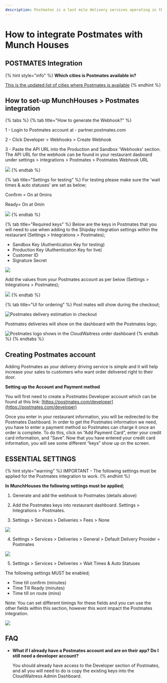 ```yaml
---
description: Postmates is a last mile delivery services operating in the USA.
---
```


# How to integrate Postmates with Munch Houses

## POSTMATES Integration

{% hint style="info" %}
**Which cities is Postmates available in?**

[This is the updated list of cities where Postmates is available](https://www.notion.so/cloudwaitresswiki/POSTMATES-Integration-ca913853d3ad493eb935d2a5f1120c30#8f10f90feb7a4b94ab35dfdbe0b14158)
{% endhint %}



## How to set-up MunchHouses &gt; Postmates integration

{% tabs %}
{% tab title="How to generate the Webhook?" %}


1 - Login to Postmates account at - partner.postmates.com

2 - Click Developer &gt; Webhooks &gt; Create Webhook

3 - Paste the API URL into the Production and Sandbox 'Webhooks' section. The API URL for the webhook can be found in your restaurant dasboard under settings &gt; integrations &gt; Postmates &gt; Postmates Webhook URL

![](../.gitbook/assets/generate-postmates-webhook.png)
{% endtab %}

{% tab title="Settings for testing" %}
For testing please make sure the 'wait times & auto statuses' are set as below;

Confirm = On at 0mins

Ready= On at 0min

![](../.gitbook/assets/postmates-testing-settings-cloudwaitress.png)
{% endtab %}

{% tab title="Required keys" %}
Below are the keys in Postmates that you will need to use when adding to the Shipday integration settings within the restaurant \(Settings &gt; Integrations &gt; Postmates\);

* Sandbox Key \(Authentication Key for testing\)
* Production Key \(Authentication Key for live\)
* Customer ID
* Signature Secret

![](../.gitbook/assets/postmates-required-keys.png)

Add the values from your Postmates account as per below \(Settings &gt; Integrations &gt; Postmates\);

![](../.gitbook/assets/settings-integration-postmates.png)
{% endtab %}

{% tab title="UI for ordering" %}
Post mates will show during the checkout;

![Postmates delivery estimation in checkout](../.gitbook/assets/postmates-checkout-ui.png)

Postmates deliveries will show on the dashboard with the Postmates logo;

![Postmates logo shows in the CloudWaitress order dashboard](../.gitbook/assets/postmates-dashboard-ui.png)
{% endtab %}
{% endtabs %}

## **Creating Postmates account**

Adding Postmates as your delivery driving service is simple and it will help increase your sales to customers who want order delivered right to their door.

**Setting up the Account and Payment method**

You will first need to create a Postmates Developer account which can be found at this link: [https://postmates.com/developer](https://postmates.com/developer)

Once you enter in your restaurant information, you will be redirected to the Postmates Dashboard. In order to get the Postmates information we need, you have to enter a payment method so Postmates can charge it once an order is complete. To do this, click on “Add Payment Card”, enter your credit card information, and “Save”. Now that you have entered your credit card information, you will see some different “keys” show up on the screen.

## ESSENTIAL SETTINGS

{% hint style="warning" %}
IMPORTANT - The following settings must be applied for the Postmates integration to work.
{% endhint %}

**In MunchHouses the following settings must be applied;**

1. Generate and add the webhook to Postmates \(details above\)

2. Add the Postmates keys into restaurant dashboard. Settings &gt; Integrations &gt; Postmates.

3. Settings &gt; Services &gt; Deliveries &gt; Fees &gt; None

![](../.gitbook/assets/postmates-essential-settings-1.png)

4. Settings &gt; Services &gt; Deliveries &gt; General &gt; Default Delivery Provider = Postmates

![](../.gitbook/assets/postmates-essential-settings-2.png)

5. Settings &gt; Services &gt; Deliveries &gt; Wait Times & Auto Statuses

The following settings MUST be enabled;

* Time till confirm \(minutes\)
* Time Till Ready \(minutes\)
* Time till on route \(mins\)

Note: You can set different timings for these fields and you can use the other fields within this section, however this wont impact the Postmates integration.

![](../.gitbook/assets/postmates-essential-settings-3.png)

## FAQ

* **What if I already have a Postmates account and are on their app? Do I still need a developer account?**

  You should already have access to the Developer section of Postmates, and all you will need to do is copy the existing keys into the CloudWaitress Admin Dashboard.

